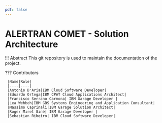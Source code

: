 ```yaml
---
pdf: false
---
```


# ALERTRAN COMET - Solution Architecture

!!! Abstract
     This git repository is used to maintain the documentation of the project.

??? Contributors

     |Name|Role|
     |----|----|
     |Antonio D'Aria|IBM Cloud Software Developer|
     |Eduardo Ortega|IBM CPAT Cloud Applications Architect|
     |Francisco Serrano Carmona| IBM Garage Developer |
     |Lea Wehbeh|IBM GBS Systems Engineering and Application Consultant|
     |Massimo Caprinali|IBM Garage Solution Architect|
     |Roger Miret Giné| IBM Garage Developer |
     |Sebastian Ribeiro| IBM Cloud Software Developer|


